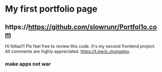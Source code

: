 # My first portfolio page #
## https://https://github.com/slowrunr/Portfol1o.com ##
Hi fellas!!! Pls feel free to review this code. It's my second frontend project. All comments are highly appreciated. 
https://t.me/s_mungalov. 
### make apps not war ###

